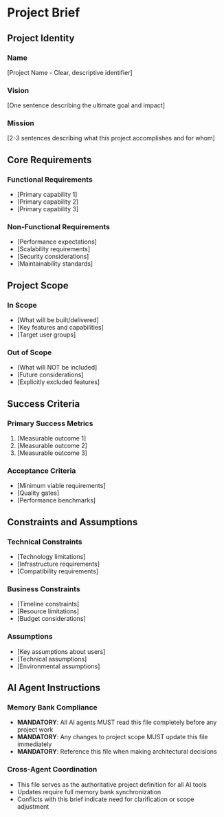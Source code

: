 # Project Brief

## Project Identity

### Name
[Project Name - Clear, descriptive identifier]

### Vision
[One sentence describing the ultimate goal and impact]

### Mission
[2-3 sentences describing what this project accomplishes and for whom]

## Core Requirements

### Functional Requirements
- [Primary capability 1]
- [Primary capability 2]
- [Primary capability 3]

### Non-Functional Requirements
- [Performance expectations]
- [Scalability requirements]
- [Security considerations]
- [Maintainability standards]

## Project Scope

### In Scope
- [What will be built/delivered]
- [Key features and capabilities]
- [Target user groups]

### Out of Scope
- [What will NOT be included]
- [Future considerations]
- [Explicitly excluded features]

## Success Criteria

### Primary Success Metrics
1. [Measurable outcome 1]
2. [Measurable outcome 2]
3. [Measurable outcome 3]

### Acceptance Criteria
- [Minimum viable requirements]
- [Quality gates]
- [Performance benchmarks]

## Constraints and Assumptions

### Technical Constraints
- [Technology limitations]
- [Infrastructure requirements]
- [Compatibility requirements]

### Business Constraints
- [Timeline constraints]
- [Resource limitations]
- [Budget considerations]

### Assumptions
- [Key assumptions about users]
- [Technical assumptions]
- [Environmental assumptions]

## AI Agent Instructions

### Memory Bank Compliance
- **MANDATORY**: All AI agents MUST read this file completely before any project work
- **MANDATORY**: Any changes to project scope MUST update this file immediately
- **MANDATORY**: Reference this file when making architectural decisions

### Cross-Agent Coordination
- This file serves as the authoritative project definition for all AI tools
- Updates require full memory bank synchronization
- Conflicts with this brief indicate need for clarification or scope adjustment
